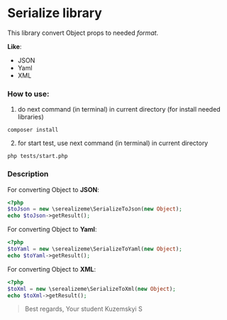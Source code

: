 # Serialize library

This library convert Object props to needed *format*.

__Like__:
- JSON
- Yaml
- XML

### How to use:
1) do next command (in terminal) in current directory (for install needed libraries)
```
composer install
```
2) for start test, use next command (in terminal) in current directory
```
php tests/start.php
```
### Description
For converting Object to __JSON__:
```php
<?php
$toJson = new \serealizeme\SerializeToJson(new Object);
echo $toJson->getResult();
```
For converting Object to __Yaml__:
```php
<?php
$toYaml = new \serealizeme\SerializeToYaml(new Object);
echo $toYaml->getResult();
```
For converting Object to __XML__:
```php
<?php
$toXml = new \serealizeme\SerializeToXml(new Object);
echo $toXml->getResult();
```

> Best regards,
> Your student Kuzemskyi S
